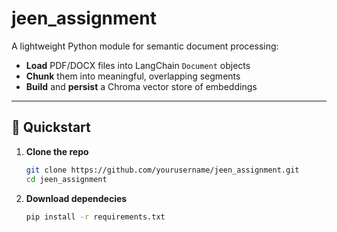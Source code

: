 # jeen_assignment

A lightweight Python module for semantic document processing:  
- **Load** PDF/DOCX files into LangChain `Document` objects  
- **Chunk** them into meaningful, overlapping segments  
- **Build** and **persist** a Chroma vector store of embeddings  

---

## 🚀 Quickstart

1. **Clone the repo**  
   ```bash
   git clone https://github.com/yourusername/jeen_assignment.git
   cd jeen_assignment

2. **Download dependecies**
   ```bash
   pip install -r requirements.txt

   